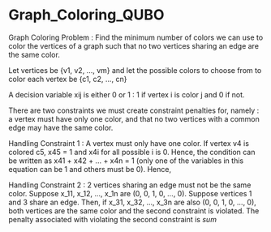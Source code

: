# Graph_Coloring_QUBO

Graph Coloring Problem : Find the minimum number of colors we can use to color the vertices of a graph such that no two vertices sharing an edge are the same color. 

Let vertices be {v1, v2, ..., vm} and let the possible colors to choose from to color each vertex be {c1, c2, ..., cn}

A decision variable xij is either 0 or 1 : 1 if vertex i is color j and 0 if not. 

There are two constraints we must create constraint penalties for, namely : a vertex must have only one color, and that no two vertices with a common edge may have the same color. 

Handling Constraint 1 : A vertex must only have one color. 
If vertex v4 is colored c5, x45 = 1 and x4i for all possible i is 0. Hence, the condition can be written as x41 + x42 + ... + x4n = 1 (only one of the variables in this equation can be 1 and others must be 0). Hence, 

Handling Constraint 2 : 2 vertices sharing an edge must not be the same color. 
Suppose x_11, x_12, ..., x_1n are (0, 0, 1, 0, ..., 0). Suppose vertices 1 and 3 share an edge. Then, if x_31, x_32, ..., x_3n are also (0, 0, 1, 0, ..., 0), both vertices are the same color and the second constraint is violated. The penalty associated with violating the second constraint is $sum$
